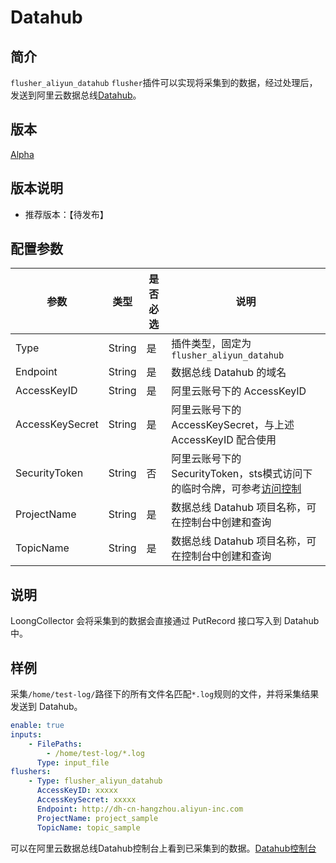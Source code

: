 # Datahub

## 简介

`flusher_aliyun_datahub` `flusher`插件可以实现将采集到的数据，经过处理后，发送到阿里云数据总线[Datahub](https://www.aliyun.com/product/bigdata/datahub)。

## 版本

[Alpha](../../stability-level.md)

## 版本说明

* 推荐版本：【待发布】

## 配置参数

| 参数                                | 类型       | 是否必选 | 说明                                                                                 |
|-------------------------------------|----------|------|------------------------------------------------------------------------------------|
| Type                                | String    | 是    | 插件类型，固定为`flusher_aliyun_datahub`
| Endpoint                            | String    | 是    | 数据总线 Datahub 的域名 |
| AccessKeyID                         | String    | 是    | 阿里云账号下的 AccessKeyID |
| AccessKeySecret                     | String    | 是    | 阿里云账号下的 AccessKeySecret，与上述 AccessKeyID 配合使用 |
| SecurityToken                       | String    | 否    | 阿里云账号下的 SecurityToken，sts模式访问下的临时令牌，可参考[访问控制](https://help.aliyun.com/zh/ram/product-overview/what-is-sts?spm=5176.21213303.J_v8LsmxMG6alneH-O7TCPa.13.33f62f3dxLRJOL&scm=20140722.S_help@@%E6%96%87%E6%A1%A3@@28756._.ID_help@@%E6%96%87%E6%A1%A3@@28756-RL_ststoken-LOC_2024SPHelpResult-OR_ser-PAR1_2150422117422070235704062e9fb7-V_4-RE_new3-P0_3-P1_0) |
| ProjectName                         | String    | 是    | 数据总线 Datahub 项目名称，可在控制台中创建和查询 |
| TopicName                           | String    | 是    | 数据总线 Datahub 项目名称，可在控制台中创建和查询 |

## 说明

LoongCollector 会将采集到的数据会直接通过 PutRecord 接口写入到 Datahub 中。

## 样例

采集`/home/test-log/`路径下的所有文件名匹配`*.log`规则的文件，并将采集结果发送到 Datahub。

```yaml
enable: true
inputs:
    - FilePaths:
        - /home/test-log/*.log
      Type: input_file
flushers:
    - Type: flusher_aliyun_datahub
      AccessKeyID: xxxxx
      AccessKeySecret: xxxxx
      Endpoint: http://dh-cn-hangzhou.aliyun-inc.com
      ProjectName: project_sample
      TopicName: topic_sample
```
可以在阿里云数据总线Datahub控制台上看到已采集到的数据。[Datahub控制台](https://dhsnext.console.aliyun.com/cn-hangzhou/projects)
